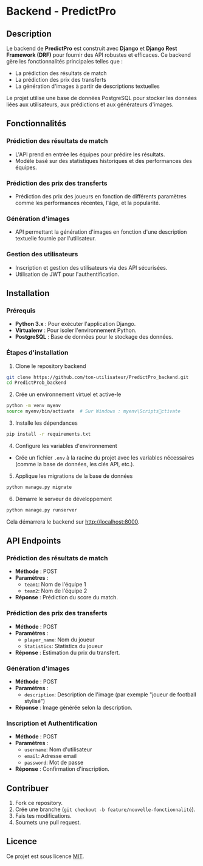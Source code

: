 
# Backend - PredictPro

## Description

Le backend de **PredictPro** est construit avec **Django** et **Django Rest Framework (DRF)** pour fournir des API robustes et efficaces. Ce backend gère les fonctionnalités principales telles que :
- La prédiction des résultats de match
- La prédiction des prix des transferts
- La génération d'images à partir de descriptions textuelles

Le projet utilise une base de données  PostgreSQL  pour stocker les données liées aux utilisateurs, aux prédictions et aux générateurs d'images.



## Fonctionnalités

### Prédiction des résultats de match
- L'API prend en entrée les équipes pour prédire les résultats.
- Modèle basé sur des statistiques historiques et des performances des équipes.

### Prédiction des prix des transferts
- Prédiction des prix des joueurs en fonction de différents paramètres comme les performances récentes, l'âge, et la popularité.

### Génération d'images
- API permettant la génération d'images en fonction d'une description textuelle fournie par l'utilisateur.

### Gestion des utilisateurs
- Inscription et gestion des utilisateurs via des API sécurisées.
- Utilisation de JWT pour l'authentification.

## Installation

### Prérequis
- **Python 3.x** : Pour exécuter l'application Django.
- **Virtualenv** : Pour isoler l'environnement Python.
- **PostgreSQL**  : Base de données pour le stockage des données.

### Étapes d'installation

1. Clone le repository backend

```bash
git clone https://github.com/ton-utilisateur/PredictPro_backend.git
cd PredictProb_backend
```

2. Crée un environnement virtuel et active-le

```bash
python -m venv myenv
source myenv/bin/activate  # Sur Windows : myenv\Scriptsctivate
```

3. Installe les dépendances

```bash
pip install -r requirements.txt
```

4. Configure les variables d'environnement
- Crée un fichier `.env` à la racine du projet avec les variables nécessaires (comme la base de données, les clés API, etc.).

5. Applique les migrations de la base de données

```bash
python manage.py migrate
```

6. Démarre le serveur de développement

```bash
python manage.py runserver
```

Cela démarrera le backend sur [http://localhost:8000](http://localhost:8000).



## API Endpoints

### Prédiction des résultats de match
- **Méthode** : POST
- **Paramètres** :
  - `team1`: Nom de l'équipe 1
  - `team2`: Nom de l'équipe 2
- **Réponse** : Prédiction du score du match.

### Prédiction des prix des transferts
- **Méthode** : POST
- **Paramètres** :
  - `player_name`: Nom du joueur
  - `Statistics`: Statistics du joueur
- **Réponse** : Estimation du prix du transfert.

### Génération d'images

- **Méthode** : POST
- **Paramètres** :
  - `description`: Description de l'image (par exemple "joueur de football stylisé")
- **Réponse** : Image générée selon la description.

### Inscription et Authentification

- **Méthode** : POST
- **Paramètres** :
  - `username`: Nom d'utilisateur
  - `email`: Adresse email
  - `password`: Mot de passe
- **Réponse** : Confirmation d'inscription.

## Contribuer

1. Fork ce repository.
2. Crée une branche (`git checkout -b feature/nouvelle-fonctionnalité`).
3. Fais tes modifications.
4. Soumets une pull request.

## Licence

Ce projet est sous licence [MIT](https://opensource.org/licenses/MIT).
